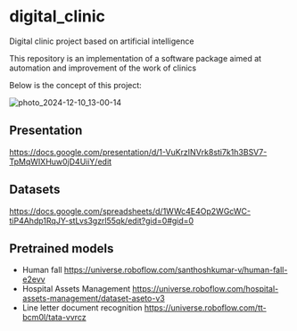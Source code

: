 # digital_clinic
Digital clinic project based on artificial intelligence

This repository is an implementation of a software package aimed at automation and improvement of the work of clinics

Below is the concept of this project:

![photo_2024-12-10_13-00-14](https://github.com/user-attachments/assets/37845b5e-4603-4279-8394-b19714d15e86)

## Presentation
https://docs.google.com/presentation/d/1-VuKrzINVrk8sti7k1h3BSV7-TpMqWIXHuw0jD4UiiY/edit

## Datasets
https://docs.google.com/spreadsheets/d/1WWc4E4Op2WGcWC-tiP4Ahdp1RqJY-stLvs3gzrl55qk/edit?gid=0#gid=0

## Pretrained models
- Human fall https://universe.roboflow.com/santhoshkumar-v/human-fall-e2evv
- Hospital Assets Management https://universe.roboflow.com/hospital-assets-management/dataset-aseto-v3
- Line letter document recognition https://universe.roboflow.com/tt-bcm0l/tata-vvrcz

